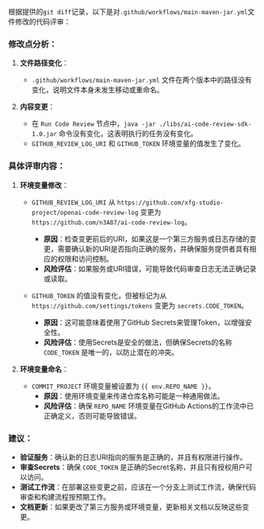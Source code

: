 根据提供的`git diff`记录，以下是对`.github/workflows/main-maven-jar.yml`文件修改的代码评审：

### 修改点分析：

1. **文件路径变化**：
   - `.github/workflows/main-maven-jar.yml` 文件在两个版本中的路径没有变化，说明文件本身未发生移动或重命名。

2. **内容变更**：
   - 在 `Run Code Review` 节点中，`java -jar ./libs/ai-code-review-sdk-1.0.jar` 命令没有变化，这表明执行的任务没有变化。
   - `GITHUB_REVIEW_LOG_URI` 和 `GITHUB_TOKEN` 环境变量的值发生了变化。

### 具体评审内容：

1. **环境变量修改**：
   - `GITHUB_REVIEW_LOG_URI` 从 `https://github.com/xfg-studio-project/openai-code-review-log` 变更为 `https://github.com/n3A87/ai-code-review-log`。
     - **原因**：检查变更前后的URI，如果这是一个第三方服务或日志存储的变更，需要确认新的URI是否指向正确的服务，并确保服务提供者具有相应的权限和访问控制。
     - **风险评估**：如果服务或URI错误，可能导致代码审查日志无法正确记录或读取。

   - `GITHUB_TOKEN` 的值没有变化，但被标记为从 `https://github.com/settings/tokens` 变更为 `secrets.CODE_TOKEN`。
     - **原因**：这可能意味着使用了GitHub Secrets来管理Token，以增强安全性。
     - **风险评估**：使用Secrets是安全的做法，但确保Secrets的名称 `CODE_TOKEN` 是唯一的，以防止潜在的冲突。

2. **环境变量命名**：
   - `COMMIT_PROJECT` 环境变量被设置为 `{{ env.REPO_NAME }}`。
     - **原因**：使用环境变量来传递仓库名称可能是一种通用做法。
     - **风险评估**：确保 `REPO_NAME` 环境变量在GitHub Actions的工作流中已正确定义，否则可能导致错误。

### 建议：

- **验证服务**：确认新的日志URI指向的服务是正确的，并且有权限进行操作。
- **审查Secrets**：确保 `CODE_TOKEN` 是正确的Secret名称，并且只有授权用户可以访问。
- **测试工作流**：在部署这些变更之前，应该在一个分支上测试工作流，确保代码审查和构建流程按预期工作。
- **文档更新**：如果更改了第三方服务或环境变量，更新相关文档以反映这些变更。